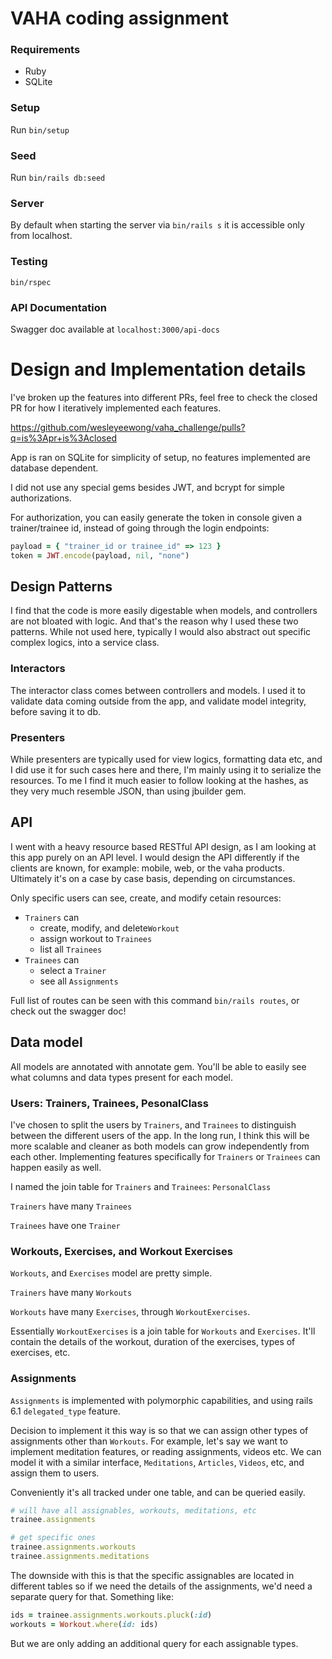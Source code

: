 # VAHA coding assignment

### Requirements

* Ruby
* SQLite

### Setup

Run `bin/setup`

### Seed

Run `bin/rails db:seed`

### Server

By default when starting the server via `bin/rails s` it is accessible only from localhost.

### Testing

    bin/rspec
    
### API Documentation

Swagger doc available at `localhost:3000/api-docs`


# Design and Implementation details

I've broken up the features into different PRs, feel free to check the closed PR for how I iteratively implemented each features.

https://github.com/wesleyeewong/vaha_challenge/pulls?q=is%3Apr+is%3Aclosed

App is ran on SQLite for simplicity of setup, no features implemented are database dependent.

I did not use any special gems besides JWT, and bcrypt for simple authorizations.

For authorization, you can easily generate the token in console given a trainer/trainee id, instead of going through the login endpoints:
```ruby
payload = { "trainer_id or trainee_id" => 123 }
token = JWT.encode(payload, nil, "none")
```


## Design Patterns

I find that the code is more easily digestable when models, and controllers are not bloated with logic. And that's the reason why I used these two patterns. While not used here, typically I would also abstract out specific complex logics, into a service class.

### Interactors

The interactor class comes between controllers and models. I used it to validate data coming outside from the app, and validate model integrity, before saving it to db.

### Presenters

While presenters are typically used for view logics, formatting data etc, and I did use it for such cases here and there, I'm mainly using it to serialize the resources. To me I find it much easier to follow looking at the hashes, as they very much resemble JSON, than using jbuilder gem.

## API

I went with a heavy resource based RESTful API design, as I am looking at this app purely on an API level.
I would design the API differently if the clients are known, for example: mobile, web, or the vaha products.
Ultimately it's on a case by case basis, depending on circumstances.

Only specific users can see, create, and modify cetain resources:
* `Trainers` can
  * create, modify, and delete`Workout`
  * assign workout to `Trainees`
  * list all `Trainees`
* `Trainees` can
  * select a `Trainer`
  * see all `Assignments`

Full list of routes can be seen with this command `bin/rails routes`, or check out the swagger doc!

## Data model

All models are annotated with annotate gem. You'll be able to easily see what columns and data types present for each model.

### Users: Trainers, Trainees, PesonalClass

I've chosen to split the users by `Trainers`, and `Trainees` to distinguish between the different users of the app.
In the long run, I think this will be more scalable and cleaner as both models can grow independently from each other.
Implementing features specifically for `Trainers` or `Trainees` can happen easily as well.

I named the join table for `Trainers` and `Trainees`: `PersonalClass`

`Trainers` have many `Trainees`

`Trainees` have one `Trainer`

### Workouts, Exercises, and Workout Exercises

`Workouts`, and `Exercises` model are pretty simple.

`Trainers` have many `Workouts`

`Workouts` have many `Exercises`, through `WorkoutExercises`.

Essentially `WorkoutExercises` is a join table for `Workouts` and `Exercises`. It'll contain the details of the workout, duration of the exercises, types of exercises, etc.

### Assignments

`Assignments` is implemented with polymorphic capabilities, and using rails 6.1 `delegated_type` feature.

Decision to implement it this way is so that we can assign other types of assignments other than `Workouts`. For example, let's say we want to implement meditation features, or reading assignments, videos etc. We can model it with a similar interface, `Meditations`, `Articles`, `Videos`, etc, and assign them to users.

Conveniently it's all tracked under one table, and can be queried easily.

```ruby
# will have all assignables, workouts, meditations, etc
trainee.assignments

# get specific ones
trainee.assignments.workouts
trainee.assignments.meditations
```

The downside with this is that the specific assignables are located in different tables so if we need the details of the assignments, we'd need a separate query for that. Something like:

```ruby
ids = trainee.assignments.workouts.pluck(:id)
workouts = Workout.where(id: ids)
```

But we are only adding an additional query for each assignable types.

